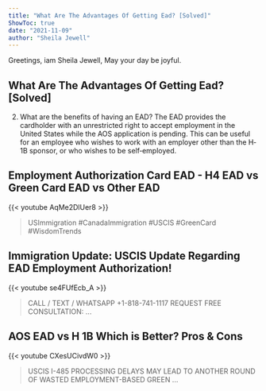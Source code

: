```yaml
---
title: "What Are The Advantages Of Getting Ead? [Solved]"
ShowToc: true 
date: "2021-11-09"
author: "Sheila Jewell" 
---
```


Greetings, iam Sheila Jewell, May your day be joyful.
## What Are The Advantages Of Getting Ead? [Solved]
2. What are the benefits of having an EAD? The EAD provides the cardholder with an unrestricted right to accept employment in the United States while the AOS application is pending. This can be useful for an employee who wishes to work with an employer other than the H‐1B sponsor, or who wishes to be self‐employed.

## Employment Authorization Card EAD - H4 EAD vs Green Card EAD vs Other EAD
{{< youtube AqMe2DlUer8 >}}
>USImmigration #CanadaImmigration #USCIS #GreenCard #WisdomTrends 

## Immigration Update: USCIS Update Regarding EAD Employment Authorization!
{{< youtube se4FUfEcb_A >}}
>CALL / TEXT / WHATSAPP +1-818-741-1117 REQUEST FREE CONSULTATION: ...

## AOS EAD vs  H 1B   Which is Better?   Pros & Cons
{{< youtube CXesUCivdW0 >}}
>USCIS I-485 PROCESSING DELAYS MAY LEAD TO ANOTHER ROUND OF WASTED EMPLOYMENT-BASED GREEN ...

